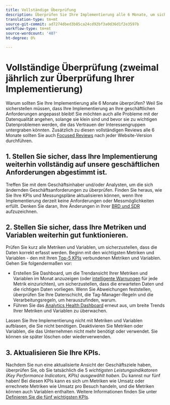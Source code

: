 ```yaml
---
title: Vollständige Überprüfung
description: Überprüfen Sie Ihre Implementierung alle 6 Monate, um sicherzustellen, dass Sie sich weiterhin an die Geschäftsanforderungen und KPIs anpassen.
translation-type: tm+mt
source-git-commit: ad7274dbed3b85ca24cd92bf3a0d36d1f2e3597b
workflow-type: tm+mt
source-wordcount: '407'
ht-degree: 0%

---
```



# Vollständige Überprüfung (zweimal jährlich zur Überprüfung Ihrer Implementierung)

Warum sollten Sie Ihre Implementierung alle 6 Monate überprüfen? Weil Sie sicherstellen müssen, dass Ihre Implementierung an Ihre geschäftlichen Anforderungen angepasst bleibt! Sie möchten auch alle Probleme mit der Datenqualität angehen, solange sie klein sind und bevor sie zu wichtigen Datenproblemen werden, die das Vertrauen der Interessengruppen untergraben könnten. Zusätzlich zu diesen vollständigen Reviews alle 6 Monate sollten Sie auch [Focused Reviews](/help/implement/review/focused-review.md) nach jeder Website-Version durchführen.

## 1. Stellen Sie sicher, dass Ihre Implementierung weiterhin vollständig auf unsere geschäftlichen Anforderungen abgestimmt ist.

Treffen Sie mit dem Geschäftsinhaber und/oder Analysten, um die sich ändernden Geschäftsanforderungen zu überprüfen. Finden Sie heraus, wie Sie Ihre KPIs und Messungspläne aktualisieren können, wenn Ihre Implementierung derzeit keine Anforderungen oder Messmöglichkeiten erfüllt. Denken Sie daran, Ihre Änderungen in Ihrer [BRD und SDR](https://experienceleague.adobe.com/docs/analytics-learn/tutorials/implementation/implementation-basics/creating-a-business-requirements-document.html?lang=en#implementation) aufzuzeichnen.

## 2. Stellen Sie sicher, dass Ihre Metriken und Variablen weiterhin gut funktionieren.

Prüfen Sie kurz alle Metriken und Variablen, um sicherzustellen, dass die Daten korrekt erfasst werden. Beginn mit den wichtigsten Metriken und Variablen - den mit Ihren [Top-5 KPIs](https://experienceleague.adobe.com/docs/analytics/implementation/review/define-kpis.html?lang=en#review) verbundenen Metriken und Variablen. Gehen Sie folgendermaßen vor:

* Erstellen Sie Dashboard, um die Trendansicht Ihrer Metriken und Variablen im Monat anzuzeigen (oder [intelligente Warnungen](https://experienceleague.adobe.com/docs/analytics/analyze/analysis-workspace/virtual-analyst/intelligent-alerts/intellligent-alerts.html#analysis-workspace) für jede Metrik einzurichten), um sicherzustellen, dass die erwarteten Daten und die richtigen Daten vorliegen. Wenn Sie Abweichungen feststellen, überprüfen Sie Ihre Datenschicht, die Tag-Manager-Regeln und die Verarbeitungsregeln, um herauszufinden, warum.
* Führen Sie das [Analytics Health Dashboard](https://assets.adobe.com/public/9549dbe7-765a-4899-77b8-85cbba1a4252) erneut aus, um breite Trends Ihrer Metriken und Variablen zu überwachen.

Lassen Sie Ihre Implementierung nicht mit Metriken und Variablen aufblasen, die Sie nicht benötigen. Deaktivieren Sie Metriken oder Variablen, die das Unternehmen nicht mehr benötigt oder verwendet. Sie können sie später löschen oder wiederverwenden.

## 3. Aktualisieren Sie Ihre KPIs.

Nachdem Sie nun eine aktualisierte Ansicht der Geschäftsziele haben, überprüfen Sie, ob Sie tatsächlich die 5 *wichtigsten Leistungsindikatoren (Key Performance Indicators, KPIs) ausgewählt haben.* Du kannst nur fünf haben! Bei diesen KPIs kann es sich um Metriken wie Umsatz oder errechnete Metriken wie Umsatz pro Besuch handeln, und die Metriken können auch Variablen enthalten. Weitere Informationen finden Sie unter [Definieren Sie die fünf wichtigsten KPIs](/help/implement/review/define-kpis.md).
